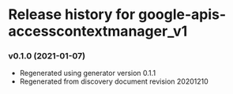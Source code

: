 # Release history for google-apis-accesscontextmanager_v1

### v0.1.0 (2021-01-07)

* Regenerated using generator version 0.1.1
* Regenerated from discovery document revision 20201210

